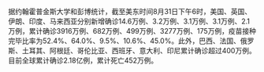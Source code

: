 据约翰霍普金斯大学和彭博统计，截至美东时间8月31日下午6时，美国、英国、伊朗、印度、马来西亚分别新增确诊14.6万例、3.2万例、3.1万例、3.1万例、2.1万例，累计确诊3916万例、682万例、499万例、3277万例、175万例，疫苗接种完毕比率为52.4%、64.0%、9.5%、10.6%、45.0%。此外，巴西、法国、俄罗斯、土耳其、阿根廷、哥伦比亚、西班牙、意大利、印尼累计确诊超过400万例。目前全球累计确诊2.18亿例，累计死亡452万例。